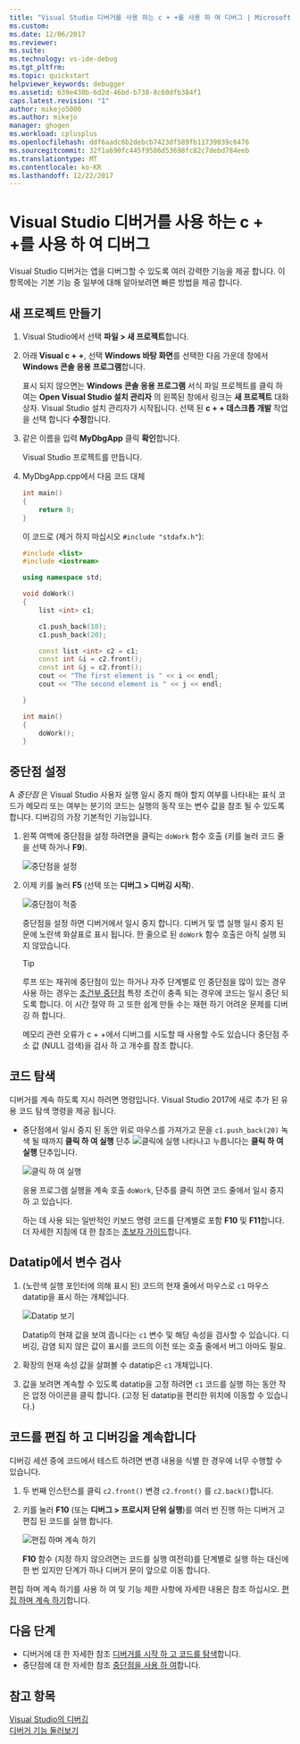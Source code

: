 ```yaml
---
title: "Visual Studio 디버거를 사용 하는 c + +를 사용 하 여 디버그 | Microsoft Docs"
ms.custom: 
ms.date: 12/06/2017
ms.reviewer: 
ms.suite: 
ms.technology: vs-ide-debug
ms.tgt_pltfrm: 
ms.topic: quickstart
helpviewer_keywords: debugger
ms.assetid: 639e430b-6d2d-46bd-b738-8c60dfb384f1
caps.latest.revision: "1"
author: mikejo5000
ms.author: mikejo
manager: ghogen
ms.workload: cplusplus
ms.openlocfilehash: ddf6aadc6b2debcb7423df589fb11739039c6476
ms.sourcegitcommit: 32f1a690fc445f9586d53698fc82c7debd784eeb
ms.translationtype: MT
ms.contentlocale: ko-KR
ms.lasthandoff: 12/22/2017
---
```

# <a name="debug-with-c-using-the-visual-studio-debugger"></a>Visual Studio 디버거를 사용 하는 c + +를 사용 하 여 디버그

Visual Studio 디버거는 앱을 디버그할 수 있도록 여러 강력한 기능을 제공 합니다. 이 항목에는 기본 기능 중 일부에 대해 알아보려면 빠른 방법을 제공 합니다.

## <a name="create-a-new-project"></a>새 프로젝트 만들기 

1. Visual Studio에서 선택 **파일 > 새 프로젝트**합니다.

2. 아래 **Visual c + +**, 선택 **Windows 바탕 화면**를 선택한 다음 가운데 창에서 **Windows 콘솔 응용 프로그램**합니다.

    표시 되지 않으면는 **Windows 콘솔 응용 프로그램** 서식 파일 프로젝트를 클릭 하 여는 **Open Visual Studio 설치 관리자** 의 왼쪽된 창에서 링크는 **새 프로젝트** 대화 상자. Visual Studio 설치 관리자가 시작됩니다. 선택 된 **c + + 데스크톱 개발** 작업을 선택 합니다 **수정**합니다.

3. 같은 이름을 입력 **MyDbgApp** 클릭 **확인**합니다.

    Visual Studio 프로젝트를 만듭니다.

4. MyDbgApp.cpp에서 다음 코드 대체

    ```c++
    int main()
    {
        return 0;
    }
    ```

    이 코드로 (제거 하지 마십시오 `#include "stdafx.h"`):

    ```c++
    #include <list>  
    #include <iostream>

    using namespace std;

    void doWork()
    {
        list <int> c1;

        c1.push_back(10);
        c1.push_back(20);

        const list <int> c2 = c1;
        const int &i = c2.front();
        const int &j = c2.front();
        cout << "The first element is " << i << endl;
        cout << "The second element is " << j << endl;

    }

    int main()
    {
        doWork();
    }
    ```

## <a name="set-a-breakpoint"></a>중단점 설정

A *중단점* 은 Visual Studio 사용자 실행 일시 중지 해야 할지 여부를 나타내는 표식 코드가 메모리 또는 여부는 분기의 코드는 실행의 동작 또는 변수 값을 참조 될 수 있도록 합니다. 디버깅의 가장 기본적인 기능입니다.

1. 왼쪽 여백에 중단점을 설정 하려면을 클릭는 `doWork` 함수 호출 (키를 눌러 코드 줄을 선택 하거나 **F9**).

    ![중단점을 설정](../debugger/media/dbg-qs-set-breakpoint.png "중단점 설정")

2. 이제 키를 눌러 **F5** (선택 또는 **디버그 > 디버깅 시작**).

    ![중단점이 적중](../debugger/media/dbg-qs-hit-breakpoint.png "중단점에 도달")

    중단점을 설정 하면 디버거에서 일시 중지 합니다. 디버거 및 앱 실행 일시 중지 된 문에 노란색 화살표로 표시 됩니다. 한 줄으로 된 `doWork` 함수 호출은 아직 실행 되지 않았습니다.

    > [!TIP]
    > 루프 또는 재귀에 중단점이 있는 하거나 자주 단계별로 인 중단점을 많이 있는 경우 사용 하는 경우는 [조건부 중단점](../debugger/using-breakpoints.md#BKMK_Specify_a_breakpoint_condition_using_a_code_expression) 특정 조건이 충족 되는 경우에 코드는 일시 중단 되도록 합니다. 이 시간 절약 하 고 또한 쉽게 만들 수는 재현 하기 어려운 문제를 디버깅 하 합니다.

    메모리 관련 오류가 c + +에서 디버그를 시도할 때 사용할 수도 있습니다 중단점 주소 값 (NULL 검색)을 검사 하 고 개수를 참조 합니다. 

## <a name="navigate-code"></a>코드 탐색

디버거를 계속 하도록 지시 하려면 명령입니다. Visual Studio 2017에 새로 추가 된 유용 코드 탐색 명령을 제공 됩니다.

- 중단점에서 일시 중지 된 동안 위로 마우스를 가져가고 문을 `c1.push_back(20)` 녹색 될 때까지 **클릭 하 여 실행** 단추 ![클릭에 실행](../debugger/media/dbg-tour-run-to-click.png "RunToClick") 나타나고 누릅니다는 **클릭 하 여 실행** 단추입니다.

    ![클릭 하 여 실행](../debugger/media/dbg-qs-run-to-click.png "클릭 하 여 실행")

    응용 프로그램 실행을 계속 호출 `doWork`, 단추를 클릭 하면 코드 줄에서 일시 중지 하 고 있습니다.

    하는 데 사용 되는 일반적인 키보드 명령 코드를 단계별로 포함 **F10** 및 **F11**합니다. 더 자세한 지침에 대 한 참조는 [초보자 가이드](../debugger/getting-started-with-the-debugger.md)합니다.

## <a name="inspect-variables-in-a-datatip"></a>Datatip에서 변수 검사

1. (노란색 실행 포인터에 의해 표시 된) 코드의 현재 줄에서 마우스로 `c1` 마우스 datatip을 표시 하는 개체입니다.

    ![Datatip 보기](../debugger/media/dbg-qs-data-tip.png "datatip 보기")

    Datatip의 현재 값을 보여 줍니다는 `c1` 변수 및 해당 속성을 검사할 수 있습니다. 디버깅, 감염 되지 않은 값이 표시를 코드의 이전 또는 호출 줄에서 버그 아마도 필요. 

2. 확장의 현재 속성 값을 살펴볼 수 datatip은 `c1` 개체입니다.

3. 값을 보려면 계속할 수 있도록 datatip을 고정 하려면 `c1` 코드를 실행 하는 동안 작은 압정 아이콘을 클릭 합니다. (고정 된 datatip을 편리한 위치에 이동할 수 있습니다.)

## <a name="edit-code-and-continue-debugging"></a>코드를 편집 하 고 디버깅을 계속합니다

디버깅 세션 중에 코드에서 테스트 하려면 변경 내용을 식별 한 경우에 너무 수행할 수 있습니다.

1. 두 번째 인스턴스를 클릭 `c2.front()` 변경 `c2.front()` 를 `c2.back()`합니다.

2. 키를 눌러 **F10** (또는 **디버그 > 프로시저 단위 실행**)를 여러 번 진행 하는 디버거 고 편집 된 코드를 실행 합니다.

    ![편집 하며 계속 하기](../debugger/media/dbg-qs-edit-and-continue.gif "편집 하며 계속 하기")

    **F10** 함수 (지정 하지 않으려면는 코드를 실행 여전히)를 단계별로 실행 하는 대신에 한 번 있지만 단계가 하나 디버거 문이 앞으로 이동 합니다.

편집 하며 계속 하기를 사용 하 여 및 기능 제한 사항에 자세한 내용은 참조 하십시오. [편집 하며 계속 하기](../debugger/edit-and-continue.md)합니다.

## <a name="next-steps"></a>다음 단계

- 디버거에 대 한 자세한 참조 [디버거를 시작 하 고 코드를 탐색](../debugger/getting-started-with-the-debugger.md)합니다.
- 중단점에 대 한 자세한 참조 [중단점을 사용 하 여](../debugger/using-breakpoints.md)합니다.

## <a name="see-also"></a>참고 항목  
 [Visual Studio의 디버깅](../debugger/index.md)  
 [디버거 기능 둘러보기](../debugger/debugger-feature-tour.md)
